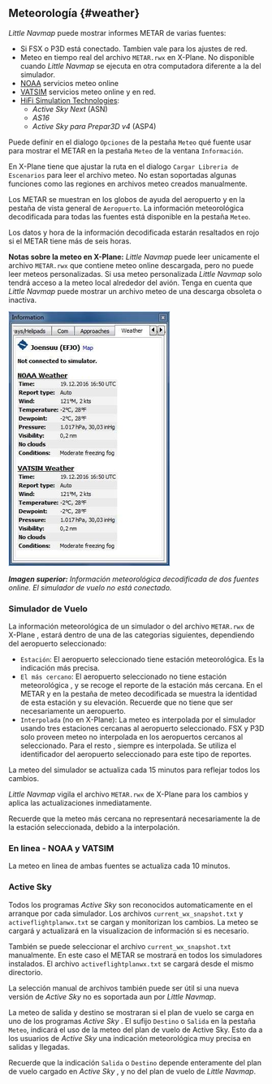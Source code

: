 ## Meteorología  {#weather}

_Little Navmap_  puede mostrar informes METAR de varias fuentes:

* Si FSX o P3D está conectado. Tambien vale para los ajustes de red.
* Meteo en tiempo real del archivo `METAR.rwx` en X-Plane. No disponible cuando _Little Navmap_ se ejecuta en otra computadora diferente a la del simulador.
* [NOAA](https://www.weather.gov) servicios meteo online
* [VATSIM](https://www.vatsim.net) servicios meteo online y en red.
* [HiFi Simulation Technologies](http://www.hifisimtech.com):
  * _Active Sky Next_ \(ASN\)
  * _AS16_
  * _Active Sky para Prepar3D v4_ \(ASP4\)

Puede definir en el dialogo `Opciones` de la pestaña  `Meteo`  qué fuente usar para mostrar el METAR en la pestaña `Meteo` de la ventana `Información`.

En X-Plane tiene que ajustar la ruta en el dialogo `Cargar Libreria de Escenarios` para leer el archivo meteo. No estan soportadas algunas funciones como las regiones en archivos meteo creados manualmente. 

Los METAR se muestran en los globos de ayuda del aeropuerto y en la pestaña de vista general de `Aeropuerto`. La información meteorológica decodificada para todas las fuentes está disponible en la pestaña `Meteo`.

Los datos y hora de la información decodificada estarán resaltados en rojo si el METAR tiene más de seis horas.

**Notas sobre la meteo en X-Plane:**
*Little Navmap* puede leer unicamente el archivo  `METAR.rwx`  que contiene meteo online descargada, pero no puede leer meteos personalizadas. Si usa meteo personalizada *Little Navmap* solo tendrá acceso a la meteo local alrededor del avión. Tenga en cuenta que *Little Navmap* puede mostrar un archivo meteo de una descarga obsoleta o inactiva.


![Weather tab](../images/weather.jpg "Weather tab")

_**Imagen superior:** Información meteorológica decodificada de dos fuentes online. El simulador de vuelo no está conectado._

### Simulador de Vuelo

La información meteorológica de un simulador o del archivo `METAR.rwx` de X-Plane , estará dentro de una de las categorias siguientes, dependiendo del aeropuerto seleccionado:

* `Estación`: El aeropuerto seleccionado tiene estación meteorológica. Es la indicación más precisa.
* `El más cercano`: El aeropuerto seleccionado no tiene estación meteorológica , y se recoge el reporte de la estación más cercana. En el METAR y en la pestaña de meteo decodificada se muestra la identidad de esta estación y su elevación. Recuerde que no tiene que ser necesariamente un aeropuerto.
* `Interpolada` \(no en X-Plane\): La meteo es interpolada por el simulador  usando tres estaciones cercanas al aeropuerto seleccionado. FSX y P3D solo proveen meteo no interpolada en los aeropuertos cercanos al seleccionado. Para el resto , siempre es interpolada. Se utiliza el identificador del aeropuerto seleccionado para este tipo de reportes.

La meteo del simulador se actualiza cada 15 minutos para reflejar todos los cambios.

*Little Navmap* vigila el archivo `METAR.rwx` de X-Plane para los cambios y aplica las actualizaciones inmediatamente.

Recuerde que la meteo más cercana no representará necesariamente la de la estación seleccionada, debido a la interpolación.

### En linea - NOAA y VATSIM

La meteo en linea de ambas fuentes se actualiza cada 10 minutos.

### Active Sky

Todos los programas _Active Sky_  son reconocidos automaticamente en el arranque por cada simulador.
Los archivos `current_wx_snapshot.txt` y `activeflightplanwx.txt` se cargan y monitorizan los cambios. La meteo se cargará y actualizará en la visualizacion de información si es necesario.

También se puede seleccionar el archivo `current_wx_snapshot.txt` manualmente. En este caso el METAR se mostrará en todos los simuladores instalados. El archivo `activeflightplanwx.txt` se cargará desde el mismo directorio.

La selección manual de archivos también puede ser útil si una nueva versión de  _Active Sky_ no es soportada aun por _Little Navmap_.

La meteo de salida y destino se mostraran si el plan de vuelo se carga en uno de los programas  _Active Sky_ . El sufijo `Destino` o `Salida` en la pestaña `Meteo`, indicará el uso de la meteo del plan de vuelo de Active Sky. Esto da a los usuarios de _Active Sky_ una indicación meteorológica muy precisa en salidas y llegadas.

Recuerde que la indicación `Salida` o `Destino` depende enteramente del plan de vuelo cargado en _Active Sky_ , y no del plan de vuelo de _Little Navmap_.

